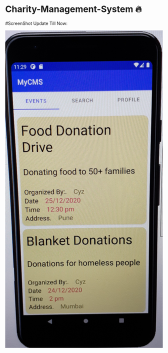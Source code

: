 # Charity-Management-System :fire:

#ScreenShot Update Till Now:

![Screenshot](https://github.com/Zulfa210/Charity-Management-System/blob/main/Images/20201226_114545.jpg)
